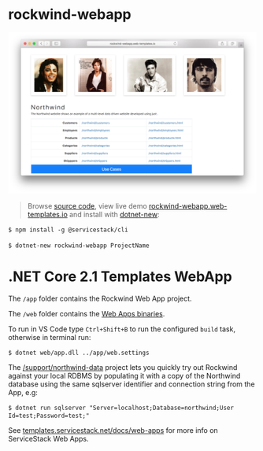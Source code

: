 # rockwind-webapp

[![](https://raw.githubusercontent.com/ServiceStack/Assets/master/csharp-templates/rockwind-webapp.png)](http://rockwind-webapp.web-templates.io/)

> Browse [source code](https://github.com/NetCoreTemplates/rockwind-webapp), view live demo [rockwind-webapp.web-templates.io](http://rockwind-webapp.web-templates.io) and install with [dotnet-new](http://docs.servicestack.net/dotnet-new):

    $ npm install -g @servicestack/cli

    $ dotnet-new rockwind-webapp ProjectName

# .NET Core 2.1 Templates WebApp

The `/app` folder contains the Rockwind Web App project.

The `/web` folder contains the [Web Apps binaries](https://github.com/NetCoreWebApps/Web).

To run in VS Code type `Ctrl+Shift+B` to run the configured `build` task, otherwise in terminal run:

    $ dotnet web/app.dll ../app/web.settings

The [/support/northwind-data](https://github.com/NetCoreWebApps/WebApp/tree/master/src/support/northwind-data) project lets you quickly try out Rockwind against your local RDBMS by populating it with a copy of the Northwind database using the same sqlserver identifier and connection string from the App, e.g:

    $ dotnet run sqlserver "Server=localhost;Database=northwind;User Id=test;Password=test;"

See [templates.servicestack.net/docs/web-apps](http://templates.servicestack.net/docs/web-apps) for more info on ServiceStack Web Apps.
